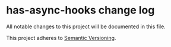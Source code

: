 # has-async-hooks change log

All notable changes to this project will be documented in this file.

This project adheres to [Semantic Versioning](http://semver.org/).
